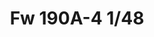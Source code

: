 ---
title: "Fw 190A-4  1/48"
price: 2200 
desc: "WEEKEND EDITION, Fw 190A-4  1/48, razmera: 1/48"
img_path: "/assets/img/84121.jpg"
brand: AMMO
available: false
special_offer: false
new: false
soon: false
cat: "Plasticne-Makete"
subcat: "PM-EDUARD"
subsubcat: ""
sifra: "84121"
---
